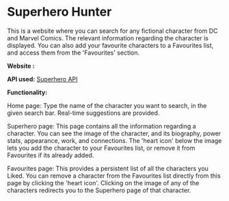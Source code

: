 # Superhero Hunter

This is a website where you can search for any fictional character from DC and Marvel Comics. The relevant information regarding the character is displayed. You can also add your favourite characters to a Favourites list, and access them from the 'Favourites' section.

**Website :** 

**API used:** [Superhero API](https://www.superheroapi.com/)

**Functionality:**

Home page: Type the name of the character you want to search, in the given search bar. Real-time suggestions are provided.

Superhero page: This page contains all the information regarding a character. You can see the image of the character, and its biography, power stats, appearance, work, and connections. The 'heart icon' below the image lets you add the character to your Favourites list, or remove it from Favourites if its already added.

Favourites page: This provides a persistent list of all the characters you Liked. You can remove a character from the Favourites list directly from this page by clicking the 'heart icon'. Clicking on the image of any of the characters redirects you to the Superhero page of that character.
